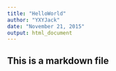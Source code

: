 ```yaml
---
title: "HelloWorld"
author: "YXYJack"
date: "November 21, 2015"
output: html_document
---
```


## This is a markdown file